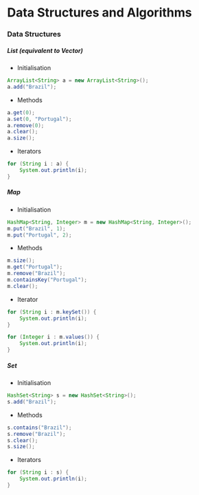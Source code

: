 # Data Structures and Algorithms

### Data Structures

##### List (equivalent to Vector)
- Initialisation
```java
ArrayList<String> a = new ArrayList<String>();
a.add("Brazil");
```
- Methods
```java
a.get(0);
a.set(0, "Portugal");
a.remove(0);
a.clear();
a.size();
```
- Iterators
```java
for (String i : a) {
    System.out.println(i);
}
```

##### Map
- Initialisation
```java
HashMap<String, Integer> m = new HashMap<String, Integer>();
m.put("Brazil", 1);
m.put("Portugal", 2);
```
- Methods
```java
m.size();
m.get("Portugal");
m.remove("Brazil");
m.containsKey("Portugal");
m.clear();
```
- Iterator
```java
for (String i : m.keySet()) {
    System.out.println(i);
}

for (Integer i : m.values()) {
    System.out.println(i);
}
```

##### Set
- Initialisation
```java
HashSet<String> s = new HashSet<String>();
s.add("Brazil");
```
- Methods
```java
s.contains("Brazil");
s.remove("Brazil");
s.clear();
s.size();
```
- Iterators
```java
for (String i : s) {
    System.out.println(i);
}
```

